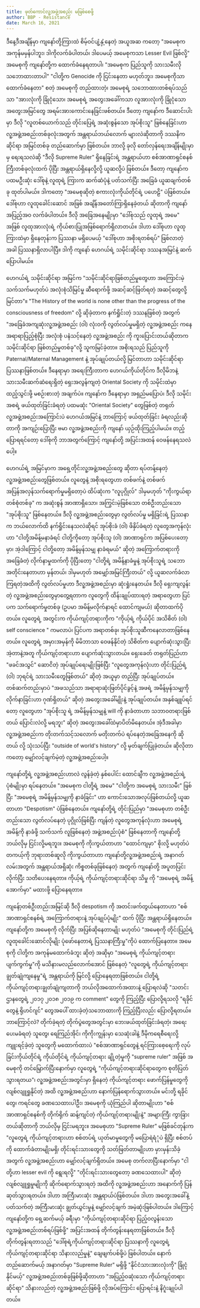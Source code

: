 ```yaml
---
title: ဖုတ်ကောင်လူ့အဖွဲ့အစည်း မဖြစ်စေဖို့
author: BBP - Resistance
date: March 16, 2021
---
```


ဒီနေ့ဒီအချိန်မှာ ကျနော်တို့ကြားထဲ စိမ့်ဝင်ပျံ့နှံ့နေတဲ့ အယူအဆ ကတော့ "အမေစုက အကုန်မမှန်ပါဘူး၊ ဒါကိုလက်ခံပါတယ်၊ ဒါပေမယ့် အမေစုကသာ Lesser Evil ဖြစ်လို့" အမေစုကို ကျနော်တို့က ထောက်ခံနေရတာပါ၊ "အမေစုက ပြည်သူကို သားသမီးလို သဘောထားတာပါ" "ငါတို့က Genocide ကို ငြင်းနေတာ မဟုတ်ဘူး၊ အမေစုကိုသာ ထောက်ခံနေတာ" စတဲ့ အမေစုကို တည်ထားတဲ့၊ အမေစုရဲ့ သဘောထားတစ်ရပ်သည်သာ "အားလုံးကို ခြုံငုံသော၊ အမေစုရဲ့ အတွေးအခေါ်ကသာ လူအားလုံးကို ခြုံငုံသော အတွေးအမြင်တွေ အရမ်းအားကောင်းနေခြင်းဖစ်တယ်။ ဒီတော့ ကျနော်က ဒီဆောင်းပါးမှာ ဒီလို "လူတစ်ယောက်သည် တိုင်းပြေရဲ့ အဆုံးစွန်သော အုပ်စိုးသူ" ဖြစ်နေခြင်းဟာ လူ့အဖွဲ့အစည်းတစ်ခုလုံးအတွက် အန္တရာယ်ဘယ်လောက် များလဲဆိုတာကို ဒဿနိကဆိုင်ရာ အမြင်တစ်ခု တည်ဆောက်မှာ ဖြစ်တယ်။ ဘာလို့ ခုလို တော်လှန်ရေးအချိန်မျိုးမှာမှ ရေးရသလဲဆို "ဒီလို Supreme Ruler" ရှိနေခြင်းရဲ့ အန္တရာယ်ဟာ စစ်အာဏာရှင်စနစ်ကြီးတစ်ခုလုံးထက် ပိုပြီး အန္တရာယ်ရှိနေလို့လို့ ယူဆလို့ပဲ ဖြစ်တယ်။ ဒီတော့ ကျနော်က ပထမဦးဆုံး ဒေါ်စုနဲ့ လူထုရဲ့ ကြားက ဆက်ဆံပုံနဲ့ ပတ်သက်ပြီး အခြေခံ ယူဆချက်တစ်ခု ထုတ်ပါမယ်။ ဒါကတော့ "အမေစုဆိုတဲ့ စကားလုံးကိုယ်တိုင်ရဲ့ ပဟေဠိ" ပဲဖြစ်တယ်။ ဒေါ်စုဟာ လူထုခေါင်းဆောင် အဖြစ် အချိန်အတော်ကြာရှိနေခဲ့တယ် ဆိုတာကို ကျနော် အပြည့်အဝ လက်ခံပါတယ်။ ဒီလို အခြေအနေမျိုးမှာ "ဒေါ်စုသည် လူထုရဲ့ အမေ" အဖြစ် လူထုအားလုံးရဲ့ ကိုယ်စားပြုအဖြစ်ရောက်ရှိလာတယ်။ ဒါဟာ ဒေါ်စုဟာ လူထုကြားထဲမှာ ရှိနေတုန်းက ပြဿနာ မရှိပေမယ့် "ဒေါ်စုဟာ အစိုးရတစ်ရပ်" ဖြစ်လာတဲ့ အခါ ပြဿနာရှိလာပါပြီ။ ဒါကို ကျနော် ဟေဂယ်ရဲ့ သမိုင်းဆိုင်ရာ ဒဿနအမြင်နဲ့ ဆက်ပြောပါမယ်။

ဟေဂယ်ရဲ့ သမိုင်းဆိုင်ရာ အမြင်က "သမိုင်းဆိုင်ရာဖြစ်တည်မှုတွေဟာ အကြောင်းမဲ့သက်သက်မဟုတ်ပဲ အလုံးစုံသိမြင်မှု ဆီရောက်ဖို့ အဆင့်ဆင့်ဖြတ်ရတဲ့ အဆင့်တွေလို့ မြင်တာ"။ "The History of the world is none other than the progress of the consciousness of freedom" လို့ ဆိုခဲ့တာက နက်ရှိုင်းတဲ့ ဒဿနဖြစ်တဲ့ အတွက် "အခြေခံအကျဆုံးလူ့အဖွဲ့အစည်း (ဝါ) လုံးဝကို လွတ်လပ်မှုမရှိတဲ့ လူ့အဖွဲ့အစည်း ကနေ အရာရာပြည့်စုံပြီး အလုံးစုံ ပနံသင့်နေတဲ့ လူ့အဖွဲ့အစည်း ကို ကူးပြောင်းတယ်ဆိုတာက သမိုင်းဆိုင်ရာ ဖြစ်တည်မှုတစ်ခု"လို့ သူကမြင်ခဲ့တာ။ အစိုးရသည် ပြည်သူကို Paternal/Maternal Management နဲ့ အုပ်ချုပ်တယ်လို့ မြင်တာဟာ သမိုင်းဆိုင်ရာ ပြဿနာဖြစ်တယ်။ ဒီနေရာမှာ အရေးကြီးတာက ဟေဂယ်ကိုယ်တိုင်က ဒီလိုမိဘနဲ့ သားသမီးဆက်ဆံရေးရှိတဲ့ ရှေးအလွန်ကျတဲ့ Oriental Society ကို သမိုင်းထဲမှာ ထည့်သွင်းဖို့ မစဉ်းစားတဲ့ အချက်ပဲ။ ကျနော်က ဒီနေရာမှာ အရှည်မပြောပဲ၊ ဒီလို သမိုင်းအစရဲ့ ဖယ်ထုတ်ခြင်းခံရတဲ့ ပထမဆုံး "Oriental Society" တွေဖြစ်တဲ့ တရုတ်လူ့အဖွဲ့အစည်းအကြောင်းပဲ ဟေဂယ်အမြင်နဲ့ ဘာကြောင့် ဖယ်ထုတ်ခြင်း ခံရလည်းဆိုတာကို အကျဉ်းပြောပြီး ဗမာ လူ့အဖွဲ့အစည်းကို ကျနော် ယှဉ်ထိုးကြည့်ပါမယ်။ တည့်ပြောရရင်တော့ ဒေါ်စုကို ဘာအတွက်ကြောင့် ကျနော်တို့ အပြင်းအထန် ဝေဖန်နေရသလဲပေါ့။

ဟေဂယ်ရဲ့ အမြင်မှာက အရှေ့တိုင်းလူ့အဖွဲ့အစည်းတွေ ဆိုတာ ရပ်တန့်နေတဲ့ လူ့အဖွဲ့အစည်းတွေဖြစ်တယ်။ လူတွေနဲ့ အစိုးရတွေဟာ တစ်ဖက်နဲ့ တစ်ဖက် အပြန်အလှန်သက်ရောက်မှုမရှိတော့ပဲ ထိပ်ဆုံးက "လူပုဂ္ဂိုလ်" ဒါမှမဟုတ် "ကိုးကွယ်ရာတစ်စုံတစ်ခု" က အဆုံးစွန် အာဏာရှိသော၊ အကြွင်းမဲ့ဖြစ်သော တစ်ဦးတည်းသော "အုပ်စိုးသူ" ဖြစ်နေတယ်။ ဒီလို လူ့အဖွဲ့အစည်းတွေမှာ လွတ်လပ်မှု မရှိခြင်းရဲ့ ပြဿနာက ဘယ်လောက်ထိ နက်ရှိုင်းနေသလဲဆိုရင် အုပ်စိုးခံ (ဝါ) ဖိနှိပ်ခံရတဲ့ လူတွေအကုန်လုံးဟာ "ငါတို့အမိန့်မနာခံရင် ငါတို့ကိုတော့ အုပ်စိုးသူ (ဝါ) အာဏာရှင်က အပြစ်ပေးတော့မှာ၊ အဲ့ဒါကြောင့် ငါတို့တော့ အမိန့်မှန်သမျှ နာခံရမယ်" ဆိုတဲ့ အကြောက်တရားကို အခြေခံတဲ့ လိုက်နာမှုထက်ကို ပိုပြီးတော့ "ငါတို့ရဲ့ အမိန့်နာခံမှုနဲ့ အုပ်စိုးသူရဲ့ သဘောအတိုင်းနေတာဟာ မှန်တယ်၊ ဒါမှမဟုတ် အမျှော်အမြင်ကြီးတယ်" လို့ ယူဆလက်ခံလာကြရတဲ့အထိကို လွတ်လပ်မှုဟာ ဒီလူ့အဖွဲ့အစည်းမှာ ဆုံးရှုံးနေတယ်။ ဒီလို ရှေးကျလွန်းတဲ့ လူ့အဖွဲ့အစည်းတွေမှာတွေ့ရတာက လူတွေကို ထိန်းချုပ်ထားရတဲ့ အရာတွေဟာ ပြင်ပက သက်ရောက်မှုတစ်ခု (ဥပမာ အမိန့်မလိုက်နာရင် ထောင်ကျမယ်) ဆိုတာထက်ပိုတယ်။ လူတွေရဲ့ အတွင်းက ကိုယ်ကျင့်တရားကိုက "ကိုယ့်ရဲ့ ကိုယ်ပိုင် အသိစိတ် (ဝါ) self conscience " ကမလာပဲ၊ ပြင်ပက အရာတစ်ခု၊ အုပ်စိုးသူဆီကနေလာတာဖြစ်နေတယ်။ လူတွေရဲ့ အမှားအမှန်ကို မိမိဘာသာ ဝေဖန်နိုင်တဲ့ သိစိတ်က ပျောက်ဆုံးသွားပြီး အဲ့တာနဲ့အတူ ကိုယ်ကျင့်တရားဟာ ပျောက်ဆုံးသွားတယ်။ ရှေးခေတ် တရုတ်ပြည်ဟာ "ဖခင်အသွင်" ဆောငိတဲ့ အုပ်ချုပ်ရေးမျိုးဖြစ်ပြီး "လူတွေအကုန်လုံးဟာ တိုင်းပြည်ရဲ့ (ဝါ) ဘုရင်ရဲ့ သားသမီးတွေဖြစ်တယ်" ဆိုတဲ့ အယူမှာ တည်ပြီး အုပ်ချုပ်တယ်။ တစ်ဆက်တည်းမှာပဲ "အဖသည်သာ အရာရာဆုံးဖြတ်ပိုင်ခွင့်နဲ့ အဖရဲ့ အမိန့်မှန်သမျှကို လိုက်နာခြင်းဟာ ဂုဏ်ရှိတယ်" ဆိုတဲ့ အတွေးအခေါ်မျိုးနဲ့ အုပ်ချုပ်တယ်။ အနှစ်ချူပ်ရင်တော့ လူတွေဟာ "အုပ်စိုးသူ ရဲ့ အမိန့်မှန်သမျှနဲ့ will ကို နာခံတာဟာ သဘာဝတရားဖြစ်တယ် ပြောင်းလဲလို့ မရဘူး" ဆိုတဲ့ အတွေးအခေါ်ထဲမှာပိတ်မိနေတယ်။ အဲ့ဒီအခါမှာ လူ့အဖွဲ့အစည်းက တိုးတက်သင့်သလောက် မတိုးတက်ပဲ ရပ်နေတဲ့အခြေအနေကို ဆိုတယ် လို့ သုံးသပ်ပြီး "outside of world's history" လို့ မှတ်ချက်ပြုခဲ့တယ်။ ဆိုလိုတာကတော့ မျှော်လင့်ချက်မဲ့တဲ့ လူ့အဖွဲ့အစည်းပေါ့။

ကျနော်တို့ရဲ့ လူ့အဖွဲ့အစည်းဟာလဲ လွန်ခဲ့တဲ့ နှစ်ပေါင်း ထောင်ချီက လူ့အဖွဲ့အစည်းရဲ့ ပုံစံမျိုးမှာ ရပ်နေတယ်။ "အမေစုက ငါတို့ရဲ့ အမေ" "ငါတို့က အမေစုရဲ့ သားသမီး" ဖြစ်ပြီး "အမေစုရဲ့ အမိန့်မှန်သမျှကို နာခံခြင်း" ဟာ ကောင်းသောအလုပ်ဖြစ်တယ်လို့ ယူဆတာဟာ "Despotism" ပဲဖြစ်နေတယ်။ ကျနော်တို့ရဲ့ တိုင်းပြည်မှာ "အမေစုဟာ တစ်ဦးတည်းသော လွတ်လပ်နေတဲ့ ပုဂ္ဂိုလ်ဖြစ်ပြီး ကျန်တဲ့ လူတွေအကုန်လုံးဟာ အမေစုရဲ့ အမိန့်ကို နာခံဖို့ သက်သက် လူဖြစ်နေတဲ့ အဖွဲ့အစည်းပုံစံ" ဖြစ်နေတာကို ကျနော်တို့ ဘယ်လိုမှ ငြင်းလို့မရဘူး။ အမေစုကို ကိုးကွယ်တာဟာ "ထောင်ကျမှာ" စိုးလို့ မဟုတ်ပဲ တကယ့်ကို ဘုရားတစ်ဆူလို ကိုးကွယ်တာဟာ ကျနော်တို့လူ့အဖွဲ့အစည်းရဲ့ အနာဂတ်လမ်းအတွက် အန္တရာယ်အရှိဆုံး ကိစ္စတစ်ခုဖြစ်နေတဲ့ အတွက် ကျနော်တို့ အပူတပြင်း လိုက်ပြီး သတိပေးနေရတာ။ ကိုယ့်ရဲ့ ကိုယ်ကျင့်တရားဆိုင်ရာ သိမှု ကို "အမေစုရဲ့ အမိန့်အောက်မှာ" မထားဖို့ ပြောနေရတာ။

ကျန်ော့တစ်ဦးတည်းအမြင်ဆို ဒီလို despotism ကို အတင်းဖက်တွယ်နေတာဟာ "စစ်အာဏာရှင်စနစ်ရဲ့ အကြောက်တရားနဲ့ အုပ်ချုပ်ပုံမျိုး" ထက် ပိုပြီး အန္တရာယ်ရှိနေတယ်။ ကျနော်တို့က အမေစုကို လိုက်ပြီး အပြစ်ဆိုနေတာမျိုး မဟုတ်ပဲ "အမေစုကို တိုင်းပြည်ရဲ့ လူထုခေါင်းဆောင်လိုမျိုး ပုံဖော်နေတာရဲ့ ပြဿနာကြီးမှု"ကိုပဲ ထောက်ပြနေတာ။ အမေစုကို ငါတို့က အကုန်မထောက်ခံဘူး ဆိုတဲ့ အဆိုမှာ "အမေစုရဲ့ ကိုယ်ကျင့်တရားပျက်ကွက်မှု"ကို မသိနားမလည်လောက်အောင် ဖြစ်နေတဲ့ "လူတွေရဲ့ ကိုယ်ကျင့်တရား ချွတ်ချုံကျနေမှု"ရဲ့ အန္တရာယ်ကို မြင်လို့ ပြောနေရတာဖြစ်တယ်။ ငါတို့ရဲ့ ကိုယ်ကျင့်တရားချွတ်ချုံကျတာကို ဘယ်လိုအထောက်အထားနဲ့ ပြောရလဲဆို "သတင်းဌာနတွေရဲ့ ၂၀၁၇ ၂၀၁၈ ၂၀၁၉ က comment" တွေကို ကြည့်ပြီး ပြောလို့ရသလို "ရခိုင်တွေနဲ့ ရိုဟင်ဂျင်" တွေအပေါ် ထားခဲ့တဲ့သဘောထားကို ကြည့်ပြီးလည်း ပြောလို့ရတယ်။ ဘာကြောင့်လဲ? တိုက်ခဲ့ရတဲ့ တိုက်ပွဲတွေအတွင်းမှာ ဘေးဖယ်ထုတ်ခြင်းခံရတဲ့၊ အရေးပေးမခံရတဲ့ သူတွေ၊ ရေကြည်အိုင်၊ ကိုကိုးကျွန်းမှာ သေဆုံးခါနဲ့ ဒီမိုကရေစီရေးလို့ ကျူးရင့်ခဲ့တဲ့ သူတွေကို မထောက်ထားပဲ "စစ်အာဏာရှင်တွေနဲ့ ရင်ကြားစေ့ရေးကို လုပ်ခြင်းကိုယ်တိုင်ရဲ့ ကိုယ်တိုင်ရဲ့ ကိုယ်ကျင့်တရား ချို့တဲ့မှုကို "supreme ruler" အဖြစ် အမေစုကို တင်မြှောက်ပြီးနောက်မှာ လူတွေရဲ့ "ကိုယ်ကျင့်တရားဆိုင်ရာတွေက စုတိပြတ်သွားရတယ"၊ လူ့အဖွဲ့အစည်းအတွင်းမှာ ရှိနေတဲ့ ကိုယ်ကျင့်တရား ဖောက်ပြန်မှုတွေကို လျစ်လျူရှုနိုင်တဲ့ အထိ လူ့အဖွဲ့အစည်းဟာ နောက်ပြန်ရောက်သွားတယ်။ မင်းတို့ ရခိုင်တွေ၊ ကရင်တွေ ခဏသေထားပါဦး၊ အမေစုကို ယုံကြည်ပါ ဆိုတာမျိုးဟာ "စစ်အာဏာရှင်စနစ်ကို တိုက်ရိုက် ဆန့်ကျင်တဲ့ ကိုယ်ကျင့်တရားမျိုးနဲ့" အများကြီး ကွာခြားတယ်ဆိုတာကို ဘယ်လိုမှ ငြင်းမရဘူး။ အမေစုဟာ "Supreme Ruler" မဖြစ်ခင်တုန်းက "လူတွေရဲ့ ကိုယ်ကျင့်တရားဟာ စစ်တပ်ရဲ့ ယုတ်မာမှုတွေကို မပြောရဲရံုံပဲ ရှိပြီး စစ်တပ်ကို ထောက်ခံတာမျိုးမရှိ၊ တိုင်းရင်းသားတွေကို သတ်ဖြတ်တာမျိုးဟာ မှားမှန်းသိခဲ့အတွက် လူ့အဖွဲ့အစည်းဟာ မျှော်လင့်ချက်ရှိတယ်။ အမေစု တက်လာပြီးနောက်မှာ "ငါတို့ဟာ lesser evil ကို ရွေးရလို့" "တိုင်းရင်းသားတွေတော့ ခဏသေထားပါ" ဆိုတဲ့ လျစ်လျူရှုမှုမျိုးကို ဆိုက်ရောက်သွားရတဲ့ အထိကို လူ့အဖွဲ့အစည်းဟာ အနောက်ကို ပြန်ဆုတ်သွားရတယ်။ ဒါဟာ အကြီးမားဆုံး အန္တရာယ်ပဲဖြစ်တယ်။ ဒါဟာ အတွေးအခေါ်နဲ့ ပတ်သက်တဲ့ အကြီးမားဆုံး ချွတ်ယွင်းမှုနဲ့ မျှော်လင့်ချက် အမဲ့ဆုံးဖြစ်ပါတယ်။ ဒါကြောင့် ကျနော်တို့က ရှေ့ဆက်မယ့် ခရီးမှာ "ကိုယ်ကျင့်တရားဆိုင်ရာ ပြည့်ဝလွန်းသော လူ့အဖွဲ့အစည်းတစ်ရပ်ဖြစ်ဖို့" အပြင်းအထန် တိုက်တွန်းနေရတာဖြစ်တယ်။ ဒီလို တိုက်တွန်းရတာသည် "ဒေါ်စုရဲ့ကိုယ်ကျင့်တရားဆိုင်ရာ ပြဿနာကို လူတွေရဲ့ ကိုယ်ကျင့်တရားဆိုင်ရာ သိနားလည်မှုနဲ့" ချေဖျက်ပစ်ဖို့ပဲ ဖြစ်ပါတယ်။ နောက်တည်ဆောက်မယ့် အနာဂတ်မှာ "Supreme Ruler" မရှိဖို့ "နိုင်ငံသားအားလုံးကို" ခြုံငုံနိုင်မယ့်" လူ့အဖွဲ့အစည်းတစ်ခုဖြစ်ဖို့ဆိုတာဟာ "အပြည့်ဝဆုံးသော ကိုယ်ကျင့်တရားဆိုင်ရာ" သိနားလည်တဲ့ လူ့အဖွဲ့အစည်းဖြစ်ဖို့ လိုအပ်ကြောင်း ပြောရင်းနဲ့ နိဂူံးချုပ်ပါတယ်။
